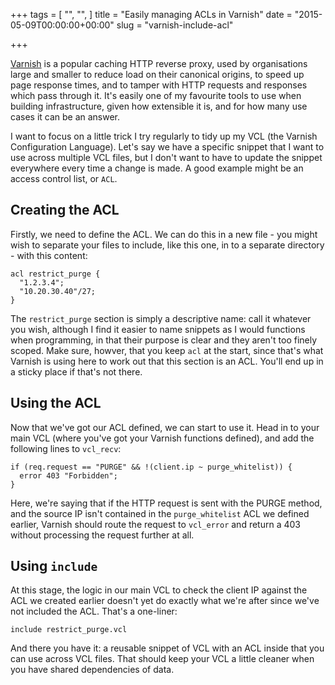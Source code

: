 +++
tags = [
  "",
  "",
]
title = "Easily managing ACLs in Varnish"
date = "2015-05-09T00:00:00+00:00"
slug = "varnish-include-acl"

+++

[Varnish](https://varnish-cache.org) is a popular caching HTTP reverse
proxy, used by organisations large and smaller to reduce load on their
canonical origins, to speed up page response times, and to tamper with HTTP
requests and responses which pass through it. It's easily one of my
favourite tools to use when building infrastructure, given how extensible it
is, and for how many use cases it can be an answer.

I want to focus on a little trick I try regularly to tidy up my VCL (the
Varnish Configuration Language). Let's say we have a specific snippet that I
want to use across multiple VCL files, but I don't want to have to update
the snippet everywhere every time a change is made. A good example might be
an access control list, or `ACL`.

## Creating the ACL

Firstly, we need to define the ACL. We can do this in a new file - you might
wish to separate your files to include, like this one, in to a separate
directory - with this content:

```
acl restrict_purge {
  "1.2.3.4";
  "10.20.30.40"/27;
}
```

The `restrict_purge` section is simply a descriptive name: call it whatever
you wish, although I find it easier to name snippets as I would functions
when programming, in that their purpose is clear and they aren't too finely
scoped. Make sure, howver, that you keep `acl` at the start, since that's
what Varnish is using here to work out that this section is an ACL. You'll
end up in a sticky place if that's not there.

## Using the ACL

Now that we've got our ACL defined, we can start to use it. Head in to your
main VCL (where you've got your Varnish functions defined), and add the
following lines to `vcl_recv`:

```
if (req.request == "PURGE" && !(client.ip ~ purge_whitelist)) {
  error 403 "Forbidden";
}
```

Here, we're saying that if the HTTP request is sent with the PURGE method,
and the source IP isn't contained in the `purge_whitelist` ACL we defined
earlier, Varnish should route the request to `vcl_error` and return a 403
without processing the request further at all.

## Using `include`

At this stage, the logic in our main VCL to check the client IP against the
ACL we created earlier doesn't yet do exactly what we're after since we've
not included the ACL. That's a one-liner:

```
include restrict_purge.vcl
```

And there you have it: a reusable snippet of VCL with an ACL inside that you
can use across VCL files. That should keep your VCL a little cleaner when
you have shared dependencies of data.
